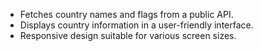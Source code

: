 - Fetches country names and flags from a public API.
- Displays country information in a user-friendly interface.
- Responsive design suitable for various screen sizes.
